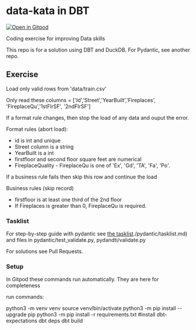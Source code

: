 # data-kata in DBT
[![Open in Gitpod](https://gitpod.io/button/open-in-gitpod.svg)](https://gitpod.io/#https://github.com/tmylk/data-kata/)

Coding exercise for improving Data skills

This repo is for a solution using DBT and DuckDB. For Pydantic, see another repo.

## Exercise

Load only valid rows from 'data/train.csv' 

Only read these columns = ['Id','Street','YearBuilt','Fireplaces', 'FireplaceQu','1stFlrSF', '2ndFlrSF']


If a format rule changes, then stop the load of any data and ouput the error.

Format rules (abort load):
 - id is int and unique
 - Street column is a string
 - YearBuilt is a int
 - firstfloor and second floor square feet are numerical
 - FireplaceQuality - FireplaceQu is one of 'Ex', 'Gd', 'TA', 'Fa', 'Po'. 
 
 
If a business rule fails then skip this row and continue the load

Business rules (skip record)
 - firstfloor is at least one third of the 2nd floor
 - If Fireplaces is greater than 0, FireplaceQu is required.

### Tasklist

For step-by-step guide with pydantic see [the tasklist]()./pydantic/tasklist.md) and files in pydantic/test_validate.py, pydandti/validate.py

For solutions see Pull Requests.

### Setup

In Gitpod these commands run automatically. They are here for completeness

run commands:


python3 -m venv venv
source venv/bin/activate
python3 -m pip install --upgrade pip
python3 -m pip install -r requirements.txt
#install dbt-expectations
dbt deps 
dbt build